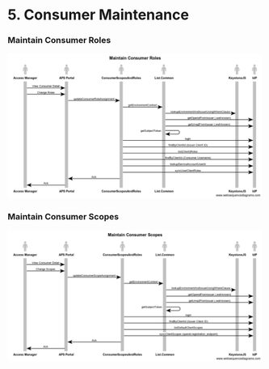 # 5. Consumer Maintenance

### Maintain Consumer Roles

![Maintain Consumer Roles](./images/maintain-consumer-roles.png)

### Maintain Consumer Scopes

![Maintain Consumer Scopes](./images/maintain-consumer-scopes.png)
